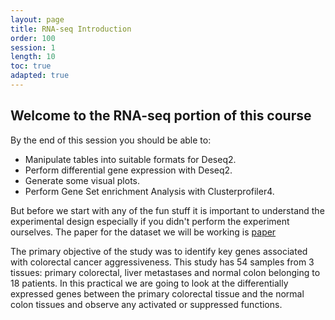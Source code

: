```yaml
---
layout: page
title: RNA-seq Introduction
order: 100
session: 1
length: 10
toc: true
adapted: true
---
```


## Welcome to the RNA-seq portion of this course

By the end of this session you should be able to:
  * Manipulate tables into suitable formats for Deseq2.
  * Perform differential gene expression with Deseq2.
  * Generate some visual plots.
  * Perform Gene Set enrichment Analysis with Clusterprofiler4.


But before we start with any of the fun stuff it is important to understand the experimental design especially if you didn't perform the experiment ourselves. The paper for the dataset we will be working is [paper](https://www.ncbi.nlm.nih.gov/pmc/articles/PMC5528589/ "paper")

The primary objective of the study was to identify key genes associated with colorectal cancer aggressiveness. This study has 54 samples from 3 tissues: primary colorectal, liver metastases and normal colon belonging to 18 patients. In this practical we are going to look at the differentially expressed genes between the primary colorectal tissue and the normal colon tissues and observe any activated or suppressed functions. 
